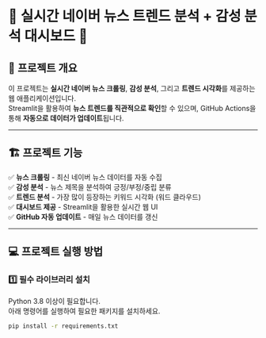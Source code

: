 # 📰 실시간 네이버 뉴스 트렌드 분석 + 감성 분석 대시보드 🚀

## 📌 프로젝트 개요
이 프로젝트는 **실시간 네이버 뉴스 크롤링**, **감성 분석**, 그리고 **트렌드 시각화**를 제공하는 웹 애플리케이션입니다.  
Streamlit을 활용하여 **뉴스 트렌드를 직관적으로 확인**할 수 있으며, GitHub Actions을 통해 **자동으로 데이터가 업데이트**됩니다.

---

## 🏗️ 프로젝트 기능
✅ **뉴스 크롤링** - 최신 네이버 뉴스 데이터를 자동 수집  
✅ **감성 분석** - 뉴스 제목을 분석하여 긍정/부정/중립 분류  
✅ **트렌드 분석** - 가장 많이 등장하는 키워드 시각화 (워드 클라우드)  
✅ **대시보드 제공** - Streamlit을 활용한 실시간 웹 UI  
✅ **GitHub 자동 업데이트** - 매일 뉴스 데이터를 갱신  

---

## 💻 프로젝트 실행 방법

### 1️⃣ 필수 라이브러리 설치
Python 3.8 이상이 필요합니다.  
아래 명령어를 실행하여 필요한 패키지를 설치하세요.
```bash
pip install -r requirements.txt
